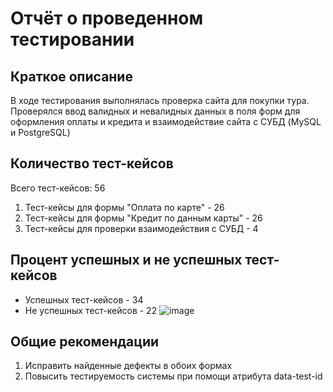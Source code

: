 # Отчёт о проведенном тестировании

## Краткое описание
В ходе тестирования выполнялась проверка сайта для покупки тура. Проверялся ввод валидных и невалидных данных в поля форм для оформления оплаты и кредита и взаимодействие сайта с СУБД (MySQL и PostgreSQL)

## Количество тест-кейсов
Всего тест-кейсов: 56
1. Тест-кейсы для формы "Оплата по карте" - 26
2. Тест-кейсы для формы "Кредит по данным карты" - 26
3. Тест-кейсы для проверки взаимодействия с СУБД - 4

## Процент успешных и не успешных тест-кейсов
- Успешных тест-кейсов - 34
- Не успешных тест-кейсов - 22
![image](https://github.com/Timofeeva166/CoureWork/assets/132140778/7365db62-035f-4932-8e92-325bad0d4899)


## Общие рекомендации
1. Исправить найденные дефекты в обоих формах
2. Повысить тестируемость системы при помощи атрибута data-test-id
